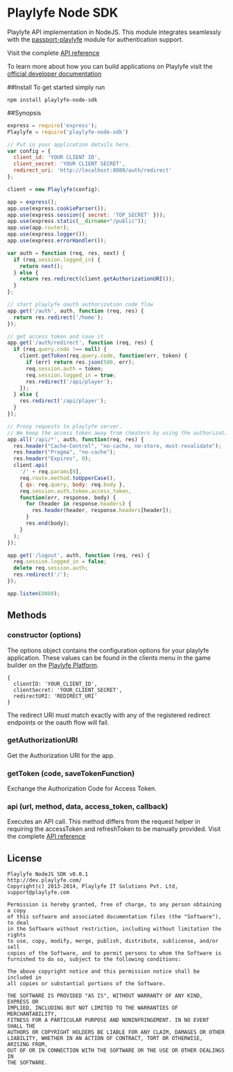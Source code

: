 Playlyfe Node SDK
=================

Playlyfe API implementation in NodeJS. This module integrates seamlessly with the [passport-playlyfe](https://github.com/playlyfe/passport-playlyfe) module for authentication support.

Visit the complete [API reference](http://dev.playlyfe.com/docs/api)

To learn more about how you can build applications on Playlyfe visit the [official developer documentation](http://dev.playlyfe.com)


##Install
To get started simply run

```
npm install playlyfe-node-sdk
```

##Synopsis

```javascript
express = require('express');
Playlyfe = require('playlyfe-node-sdk')

// Put in your application details here.
var config = {
  client_id: 'YOUR CLIENT ID',
  client_secret: 'YOUR CLIENT SECRET',
  redirect_uri: 'http://localhost:8080/auth/redirect'
};

client = new Playlyfe(config);

app = express();
app.use(express.cookieParser());
app.use(express.session({ secret: 'TOP_SECRET' }));
app.use(express.static(__dirname+"/public"));
app.use(app.router);
app.use(express.logger());
app.use(express.errorHandler());

var auth = function (req, res, next) {
  if (req.session.logged_in) {
    return next();
  } else {
    return res.redirect(client.getAuthorizationURI());
  }
};

// start playlyfe oauth authorization code flow
app.get('/auth', auth, function (req, res) {
  return res.redirect('/home');
});

// get access token and save it
app.get('/auth/redirect', function (req, res) {
  if (req.query.code !== null) {
    client.getToken(req.query.code, function(err, token) {
      if (err) return res.json(500, err);
      req.session.auth = token;
      req.session.logged_in = true;
      res.redirect('/api/player');
    });
  } else {
    res.redirect('/api/player');
  }
});

// Proxy requests to playlyfe server.
// We keep the access token away from cheaters by using the authorization code flow.
app.all('/api/*', auth, function(req, res) {
  res.header("Cache-Control", "no-cache, no-store, must-revalidate");
  res.header("Pragma", "no-cache");
  res.header("Expires", 0);
  client.api(
    '/' + req.params[0],
    req.route.method.toUpperCase(),
    { qs: req.query, body: req.body },
    req.session.auth.token.access_token,
    function(err, response, body) {
      for (header in response.headers) {
        res.header(header, response.headers[header]);
      }
      res.end(body);
    }
  );
});

app.get('/logout', auth, function (req, res) {
  req.session.logged_in = false;
  delete req.session.auth;
  res.redirect('/');
});

app.listen(8080);
```

## Methods

### constructor (options)
The options object contains the configuration options for your playlyfe application.
These values can be found in the clients menu in the game builder on the [Playlyfe Platform](http://playlyfe.com).

    {
      clientID: 'YOUR_CLIENT_ID',
      clientSecret: 'YOUR_CLIENT_SECRET',
      redirectURI: 'REDIRECT_URI'
    }

The redirect URI must match exactly with any of the registered redirect endpoints or the oauth flow will fail.

### getAuthorizationURI
Get the Authorization URI for the app. 

### getToken (code, saveTokenFunction)
Exchange the Authorization Code for Access Token.

### api (url, method, data, access_token, callback)
Executes an API call. This method differs from the request helper in requiring the accessToken and refreshToken to be manually provided. Visit the complete [API reference](http://dev.playlyfe.com/docs/api)

## License

    Playlyfe NodeJS SDK v0.0.1
    http://dev.playlyfe.com/
    Copyright(c) 2013-2014, Playlyfe IT Solutions Pvt. Ltd, support@playlyfe.com  

    Permission is hereby granted, free of charge, to any person obtaining a copy
    of this software and associated documentation files (the "Software"), to deal
    in the Software without restriction, including without limitation the rights
    to use, copy, modify, merge, publish, distribute, sublicense, and/or sell
    copies of the Software, and to permit persons to whom the Software is
    furnished to do so, subject to the following conditions:

    The above copyright notice and this permission notice shall be included in
    all copies or substantial portions of the Software.

    THE SOFTWARE IS PROVIDED "AS IS", WITHOUT WARRANTY OF ANY KIND, EXPRESS OR
    IMPLIED, INCLUDING BUT NOT LIMITED TO THE WARRANTIES OF MERCHANTABILITY,
    FITNESS FOR A PARTICULAR PURPOSE AND NONINFRINGEMENT. IN NO EVENT SHALL THE
    AUTHORS OR COPYRIGHT HOLDERS BE LIABLE FOR ANY CLAIM, DAMAGES OR OTHER
    LIABILITY, WHETHER IN AN ACTION OF CONTRACT, TORT OR OTHERWISE, ARISING FROM,
    OUT OF OR IN CONNECTION WITH THE SOFTWARE OR THE USE OR OTHER DEALINGS IN
    THE SOFTWARE.


